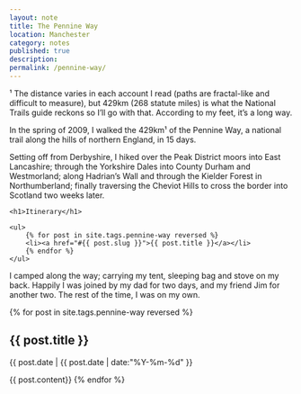 ```yaml
---
layout: note
title: The Pennine Way
location: Manchester
category: notes
published: true
description:
permalink: /pennine-way/
---
```


<aside>¹ The distance varies in each account I read (paths are fractal-like and
difficult to measure), but 429km (268 statute miles) is what the National Trails
guide reckons so I’ll go with that. According to my feet, it’s a long
way.</aside>

<p>In the spring of 2009, I walked the 429km¹ of the Pennine Way, a national
trail along the hills of northern England, in 15 days.</p>

<p>Setting off from Derbyshire, I hiked over the Peak District moors into East
Lancashire; through the Yorkshire Dales into County Durham and Westmorland;
along Hadrian’s Wall and through the Kielder Forest in Northumberland; finally
traversing the Cheviot Hills to cross the border into Scotland two weeks
later.</p>

<aside class="sidebox">

    <h1>Itinerary</h1>

    <ul>
        {% for post in site.tags.pennine-way reversed %}
        <li><a href="#{{ post.slug }}">{{ post.title }}</a></li>
        {% endfor %}
    </ul>

</aside>

<p>I camped along the way; carrying my tent, sleeping bag and stove on my back.
Happily I was joined by my dad for two days, and my friend Jim for another two.
The rest of the time, I was on my own.</p>

{% for post in site.tags.pennine-way reversed %}

<h2 id="{{ post.slug }}">{{ post.title }}</h2>
<aside class="stamp">{{  post.date | {{ post.date | date:"%Y-%m-%d" }}</aside>

{{ post.content}}
{% endfor %}
